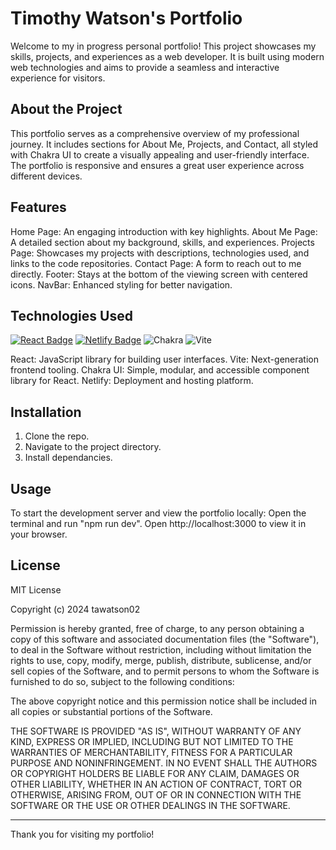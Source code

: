 # Timothy Watson's Portfolio

Welcome to my in progress personal portfolio! This project showcases my skills, projects, and experiences as a web developer. 
It is built using modern web technologies and aims to provide a seamless and interactive experience for visitors.

## About the Project

This portfolio serves as a comprehensive overview of my professional journey. It includes sections for About Me, Projects, and Contact, all styled with Chakra UI to create a visually appealing and user-friendly interface. The portfolio is responsive and ensures a great user experience across different devices.

## Features

Home Page: An engaging introduction with key highlights.
About Me Page: A detailed section about my background, skills, and experiences.
Projects Page: Showcases my projects with descriptions, technologies used, and links to the code repositories.
Contact Page: A form to reach out to me directly.
Footer: Stays at the bottom of the viewing screen with centered icons.
NavBar: Enhanced styling for better navigation.

## Technologies Used
[![React Badge](https://img.shields.io/badge/React-61DAFB?logo=react&logoColor=000&style=for-the-badge)]()  [![Netlify Badge](https://img.shields.io/badge/Netlify-00C7B7?logo=netlify&logoColor=fff&style=for-the-badge)]() ![Chakra](https://img.shields.io/badge/chakra-%234ED1C5.svg?style=for-the-badge&logo=chakraui&logoColor=white) ![Vite](https://img.shields.io/badge/vite-%23646CFF.svg?style=for-the-badge&logo=vite&logoColor=white)

React: JavaScript library for building user interfaces.
Vite: Next-generation frontend tooling.
Chakra UI: Simple, modular, and accessible component library for React.
Netlify: Deployment and hosting platform.

## Installation
1. Clone the repo.
2. Navigate to the project directory.
3. Install dependancies.

## Usage

To start the development server and view the portfolio locally: 
Open the terminal and run "npm run dev".
Open http://localhost:3000 to view it in your browser.

## License

MIT License

Copyright (c) 2024 tawatson02

Permission is hereby granted, free of charge, to any person obtaining a copy
of this software and associated documentation files (the "Software"), to deal
in the Software without restriction, including without limitation the rights
to use, copy, modify, merge, publish, distribute, sublicense, and/or sell
copies of the Software, and to permit persons to whom the Software is
furnished to do so, subject to the following conditions:

The above copyright notice and this permission notice shall be included in all
copies or substantial portions of the Software.

THE SOFTWARE IS PROVIDED "AS IS", WITHOUT WARRANTY OF ANY KIND, EXPRESS OR
IMPLIED, INCLUDING BUT NOT LIMITED TO THE WARRANTIES OF MERCHANTABILITY,
FITNESS FOR A PARTICULAR PURPOSE AND NONINFRINGEMENT. IN NO EVENT SHALL THE
AUTHORS OR COPYRIGHT HOLDERS BE LIABLE FOR ANY CLAIM, DAMAGES OR OTHER
LIABILITY, WHETHER IN AN ACTION OF CONTRACT, TORT OR OTHERWISE, ARISING FROM,
OUT OF OR IN CONNECTION WITH THE SOFTWARE OR THE USE OR OTHER DEALINGS IN THE
SOFTWARE.

---
Thank you for visiting my portfolio!

